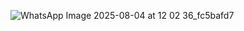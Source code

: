 ![WhatsApp Image 2025-08-04 at 12 02 36_fc5bafd7](https://github.com/user-attachments/assets/393f4016-d197-4c26-9813-ab140d0f3bc5)
